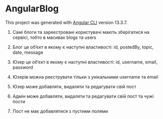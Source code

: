 # AngularBlog

This project was generated with [Angular CLI](https://github.com/angular/angular-cli) version 13.3.7.

1. Самі блоги та зареєстровані користувачі мають зберігатися на сервісі, тобто в масивах blogs та users

2. Блог це об’єкт в якому є наступні властивості: id, postedBy, topic, date, message

3. Юзер це об’єкт в якому є наступні властивості: id, username, email, password

4. Юзерів можна реєструвати тільки з унікальними username та email

5. Юзер може добавляти, видаляти та редагувати свій пост

6. Адмін може добавляти, видаляти та редагувати свій пост та чужі пости

7. Пост не має добавлятися з пустими полями
